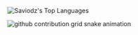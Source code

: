 ![Saviodz's Top Languages](https://github-readme-stats.vercel.app/api/top-langs/?username=Saviodz&theme=jolly&show_icons=true&hide_border=false&layout=compact)<br>

<picture>
  <source media="(prefers-color-scheme: dark)" srcset="https://raw.githubusercontent.com/Saviodz/Saviodz/output/github-contribution-grid-snake-dark.svg">
  <source media="(prefers-color-scheme: light)" srcset="https://raw.githubusercontent.com/Saviodz/Saviodz/output/github-contribution-grid-snake.svg">
  <img alt="github contribution grid snake animation" src="https://raw.githubusercontent.com/Saviodz/Saviodz/output/github-contribution-grid-snake.svg">
</picture>
